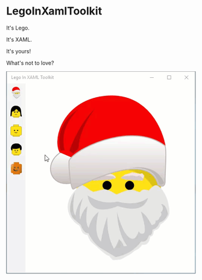 # LegoInXamlToolkit

It's Lego.

It's XAML.

It's yours!

What's not to love?

![Alt text](docs/LegoInXamlToolkitDemo.gif "Lego In XAML Toolkit")
